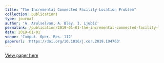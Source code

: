```yaml
---
title: "The Incremental Connected Facility Location Problem"
collection: publications
type: journal
author: 'A. Arulselvan, A. Bley, I. Ljubić'
permalink: /publication/2019-01-01-the-incremental-connected-facility-location-problem
date: 2019-01-01
venue: 'Comput. Oper. Res. 112'
paperurl: 'https://doi.org/10.1016/j.cor.2019.104763'
---
```

[View paper here](https://doi.org/10.1016/j.cor.2019.104763)
